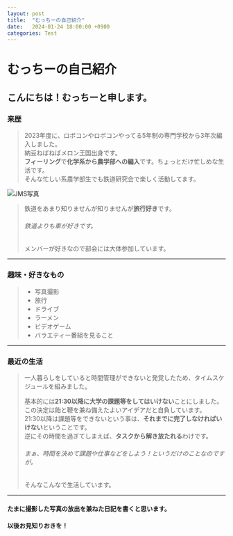 ```yaml
---
layout: post
title:  "むっちーの自己紹介"
date:   2024-01-24 18:00:00 +0900
categories: Test
---
```


# むっちーの自己紹介
## こんにちは！むっちーと申します。
### 来歴
>2023年度に、ロボコンやロボコンやってる5年制の専門学校から3年次編入しました。  
> 納豆ねばねばメロン王国出身です。  
> **フィーリング**で**化学系から農学部への編入**です。ちょっとだけ忙しめな生活です。   
> そんな忙しい系農学部生でも鉄道研究会で楽しく活動してます。  

 ![JMS写真]({{site.baseurl}}/aseets/2023/my001.jpg)

> 鉄道をあまり知りませんが知りませんが**旅行好き**です。
> ###### 鉄道よりも車が好きです。
> メンバーが好きなので部会には大体参加しています。  

---

### 趣味・好きなもの
> - 写真撮影
> - 旅行
> - ドライブ
> - ラーメン
> - ビデオゲーム
> - バラエティー番組を見ること

---

### 最近の生活
> 一人暮らしをしていると時間管理ができないと発覚したため、タイムスケジュールを組みました。
>   
> 基本的には**21:30以降に大学の課題等をしてはいけない**ことにしました。  
> この決定は飴と鞭を兼ね備えたよいアイデアだと自負しています。  
> 21:30以降は課題等をできないという事は、**それまでに完了しなければいけない**ということです。  
> 逆にその時間を過ぎてしまえば、**タスクから解き放たれる**わけです。  
> ###### まぁ、時間を決めて課題や仕事などをしよう！というだけのことなのですが。
>   
> そんなこんなで生活しています。

---

#### たまに撮影した写真の放出を兼ねた日記を書くと思います。
#### 以後お見知りおきを！
